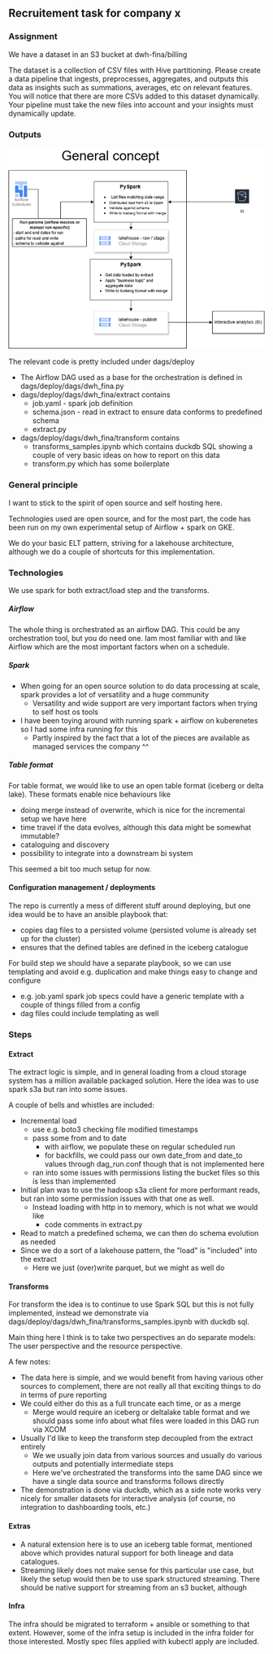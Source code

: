 ## Recruitement task for company x

### Assignment
We have a dataset in an S3 bucket at dwh-fina/billing

The dataset is a collection of CSV files with Hive partitioning. Please create a data pipeline that ingests, preprocesses, aggregates, and outputs this data as insights such as summations, averages, etc on relevant features. You will notice that there are more CSVs added to this dataset dynamically. Your pipeline must take the new files into account and your insights must dynamically update.

### Outputs

![](concept.png?raw=true)

The relevant code is pretty included under dags/deploy
* The Airflow DAG used as a base for the orchestration is defined in dags/deploy/dags/dwh_fina.py
* dags/deploy/dags/dwh_fina/extract contains
    * job.yaml - spark job definition
    * schema.json - read in extract to ensure data conforms to predefined schema
    * extract.py
* dags/deploy/dags/dwh_fina/transform contains
    * transforms_samples.ipynb which contains duckdb SQL showing a couple of very basic ideas on how to report on this data
    * transform.py which has some boilerplate

### General principle

I want to stick to the spirit of open source and self hosting here. 

Technologies used are open source, and for the most part, the code has been run on my own experimental setup of Airflow + spark on GKE.

We do your basic ELT pattern, striving for a lakehouse architecture, although we do a couple of shortcuts for this implementation.

### Technologies 
We use spark for both extract/load step and the transforms.

##### Airflow
The whole thing is orchestrated as an airflow DAG. This could be any orchestration tool, but you do need one. Iam most familiar with and like Airflow which are the most important factors when on a schedule.

##### Spark
* When going for an open source solution to do data processing at scale, spark provides a lot of versatility and a huge community
    * Versatility and wide support are very important factors when trying to self host os tools
* I have been toying around with running spark + airflow on kuberenetes so I had some infra running for this
    * Partly inspired by the fact that a lot of the pieces are available as managed services the company ^^ 

##### Table format
For table format, we would like to use an open table format (iceberg or delta lake).
These formats enable nice behaviours like
* doing merge instead of overwrite, which is nice for the incremental setup we have here
* time travel if the data evolves, although this data might be somewhat immutable?
* cataloguing and discovery
* possibility to integrate into a downstream bi system

This seemed a bit too much setup for now.

#### Configuration management / deployments
The repo is currently a mess of different stuff around deploying, but one idea would be to have an ansible playbook that:
* copies dag files to a persisted volume (persisted volume is already set up for the cluster)
* ensures that the defined tables are defined in the iceberg catalogue

For build step we should have a separate playbook, so we can use templating and avoid e.g. duplication and make things easy to change and configure
* e.g. job.yaml spark job specs could have a generic template with a couple of things filled from a config
* dag files could include templating as well

### Steps
#### Extract
The extract logic is simple, and in general loading from a cloud storage system has a million available packaged solution. 
Here the idea was to use spark s3a but ran into some issues. 

A couple of bells and whistles are included:
* Incremental load
    * use e.g. boto3 checking file modified timestamps
    * pass some from and to date
        * with airflow, we populate these on regular scheduled run
        * for backfills, we could pass our own date_from and date_to values through dag_run.conf though that is not implemented here
    * ran into some issues with permissions listing the bucket files so this is less than implemented 
* Initial plan was to use the hadoop s3a client for more performant reads, but ran into some permission issues with that one as well.
    * Instead loading with http in to memory, which is not what we would like
        * code comments in extract.py 
* Read to match a predefined schema, we can then do schema evolution as needed
* Since we do a sort of a lakehouse pattern, the "load" is "included" into the extract
    * Here we just (over)write parquet, but we might as well do 

#### Transforms
For transform the idea is to continue to use Spark SQL but this is not fully implemented, instead we demonstrate via dags/deploy/dags/dwh_fina/transforms_samples.ipynb with duckdb sql.

Main thing here I think is to take two perspectives an do separate models: The user perspective and the resource perspective.

A few notes:
* The data here is simple, and we would benefit from having various other sources to complement, there are not really all that exciting things to do in terms of pure reporting
* We could either do this as a full truncate each time, or as a merge
    * Merge would require an iceberg or deltalake table format and we should pass some info about what files were loaded in this DAG run via XCOM
* Usually I'd like to keep the transform step decoupled from the extract entirely
    * We we usually join data from various sources and usually do various outputs and potentially intermediate steps
    * Here we've orchestrated the transforms into the same DAG since we have a single data source and transforms follows directly
* The demonstration is done via duckdb, which as a side note works very nicely for smaller datasets for interactive analysis (of course, no integration to dashboarding tools, etc.)


#### Extras

* A natural extension here is to use an iceberg table format, mentioned above which provides natural support for both lineage and data catalogues.
* Streaming likely does not make sense for this particular use case, but likely the setup would then be to use spark structured streaming. There should be native support for streaming from an s3 bucket, although  


#### Infra
The infra should be migrated to terraform + ansible or something to that extent. However, some of the infra setup is included in the infra folder for those interested. Mostly spec files applied with kubectl apply are included.
